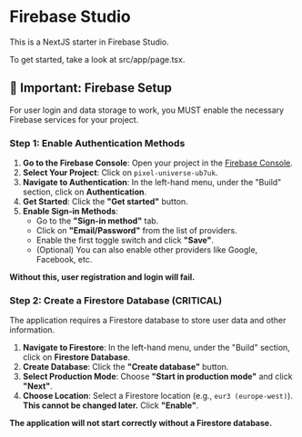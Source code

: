 # Firebase Studio

This is a NextJS starter in Firebase Studio.

To get started, take a look at src/app/page.tsx.

## 🚀 Important: Firebase Setup

For user login and data storage to work, you MUST enable the necessary Firebase services for your project.

### Step 1: Enable Authentication Methods

1.  **Go to the Firebase Console**: Open your project in the [Firebase Console](https://console.firebase.google.com/).
2.  **Select Your Project**: Click on `pixel-universe-ub7uk`.
3.  **Navigate to Authentication**: In the left-hand menu, under the "Build" section, click on **Authentication**.
4.  **Get Started**: Click the **"Get started"** button.
5.  **Enable Sign-in Methods**:
    *   Go to the **"Sign-in method"** tab.
    *   Click on **"Email/Password"** from the list of providers.
    *   Enable the first toggle switch and click **"Save"**.
    *   (Optional) You can also enable other providers like Google, Facebook, etc.

**Without this, user registration and login will fail.**

### Step 2: Create a Firestore Database (CRITICAL)

The application requires a Firestore database to store user data and other information.

1.  **Navigate to Firestore**: In the left-hand menu, under the "Build" section, click on **Firestore Database**.
2.  **Create Database**: Click the **"Create database"** button.
3.  **Select Production Mode**: Choose **"Start in production mode"** and click **"Next"**.
4.  **Choose Location**: Select a Firestore location (e.g., `eur3 (europe-west)`). **This cannot be changed later.** Click **"Enable"**.

**The application will not start correctly without a Firestore database.**
